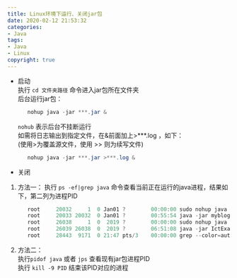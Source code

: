 ```yaml
---
title: Linux环境下运行、关闭jar包
date: 2020-02-12 21:53:32
categories:
- Java
tags: 
- Java
- Linux
copyright: true
---
```



- 启动  
  执行  `cd 文件夹路径`  命令进入jar包所在文件夹  
  后台运行jar包：
  ```powershell
     nohup java -jar ***.jar &
  ```
  `nohub` 表示后台不挂断运行  
  如需将日志输出到指定文件，在&前面加上>***.log ，如下：  
  (使用>为覆盖源文件，使用 >> 则为续写文件)
  ```powershell
     nohup java -jar ***.jar >***.log &
   ```

- 关闭
1. 方法一：
    执行 `ps -ef|grep java` 命令查看当前正在运行的java进程，结果如下，第二列为进程PID  
   ```powershell
      root     20032     1  0 Jan01 ?        00:00:00 sudo nohup java -jar myblog.jar
      root     20033 20032  0 Jan01 ?        00:55:54 java -jar myblog.jar
      root     26038     1  0  2019 ?        00:00:00 sudo nohup java -jar IctExam.jar
      root     26039 26038  0  2019 ?        06:51:08 java -jar IctExam.jar
      root     28443  9171  0 21:47 pts/3    00:00:00 grep --color=auto java
   ```
2. 方法二：  
   执行`pidof java` 或者 `jps` 查看现有jar包进程PID  
   执行 `kill -9 PID` 结束该PID对应的进程
